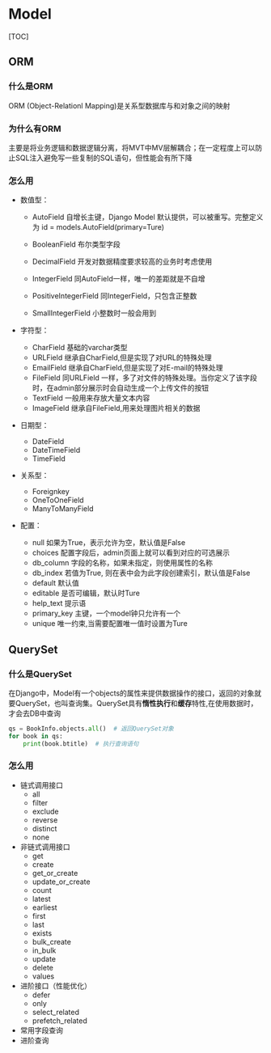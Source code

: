 # Model

[TOC]



## ORM

### 什么是ORM

ORM (Object-Relationl Mapping)是关系型数据库与和对象之间的映射

### 为什么有ORM

主要是将业务逻辑和数据逻辑分离，将MVT中MV层解耦合；在一定程度上可以防止SQL注入避免写一些复制的SQL语句，但性能会有所下降

### 怎么用

* 数值型：

  * AutoField  自增长主键，Django Model 默认提供，可以被重写。完整定义为 id = models.AutoField(primary=Ture)  

  * BooleanField  布尔类型字段  

  * DecimalField  开发对数据精度要求较高的业务时考虑使用  

  * IntegerField  同AutoField一样，唯一的差距就是不自增  

  * PositiveIntegerField  同IntegerField，只包含正整数  

  * SmallIntegerField  小整数时一般会用到

* 字符型：

  * CharField  基础的varchar类型
  * URLField  继承自CharField,但是实现了对URL的特殊处理
  * EmailField  继承自CharField,但是实现了对E-mail的特殊处理
  * FileField  同URLField 一样，多了对文件的特殊处理。当你定义了该字段时，在admin部分展示时会自动生成一个上传文件的按钮
  * TextField  一般用来存放大量文本内容
  * ImageField  继承自FileField,用来处理图片相关的数据

* 日期型：

  * DateField
  * DateTimeField
  * TimeField

* 关系型：

  * Foreignkey
  * OneToOneField
  * ManyToManyField

* 配置：

  * null  如果为True，表示允许为空，默认值是False
  * choices  配置字段后，admin页面上就可以看到对应的可选展示
  * db_column  字段的名称，如果未指定，则使用属性的名称
  * db_index  若值为True, 则在表中会为此字段创建索引，默认值是False
  * default  默认值
  * editable 是否可编辑，默认时Ture
  * help_text  提示语
  * primary_key  主键，一个model钟只允许有一个
  * unique  唯一约束,当需要配置唯一值时设置为Ture

## QuerySet

### 什么是QuerySet

在Django中，Model有一个objects的属性来提供数据操作的接口，返回的对象就要QuerySet，也叫查询集。QuerySet具有**惰性执行**和**缓存**特性,在使用数据时，才会去DB中查询

```	python
qs = BookInfo.objects.all()  # 返回QuerySet对象
for book in qs:
    print(book.btitle)  # 执行查询语句
```

### 怎么用

* 链式调用接口
  * all
  * filter
  * exclude
  * reverse
  * distinct
  * none
* 非链式调用接口
  * get
  * create
  * get_or_create
  * update_or_create
  * count
  * latest
  * earliest
  * first
  * last
  * exists
  * bulk_create
  * in_bulk
  * update
  * delete
  * values
* 进阶接口（性能优化）
  * defer
  * only
  * select_related
  * prefetch_related
* 常用字段查询
* 进阶查询

